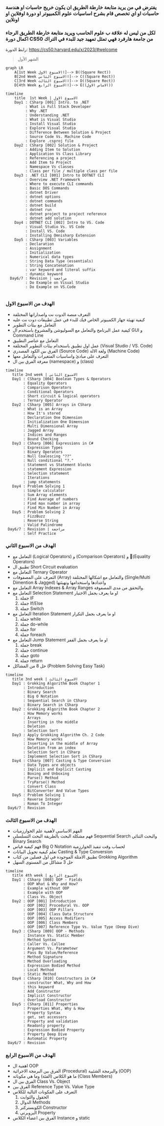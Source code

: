 ### يفترض في من يريد متابعة خارطة الطريق ان يكون خريج حاسبات او هندسة حاسبات او اي تخصص قام بشرح اساسيات علوم الكمبيوتر او دورة اوفلاين او اونلاين
### لكل من ليس له علاقة ب علوم الحاسب ويريد متابعة خارطة الطريق الرجاء اكمال دورة CS50 من جامعة هارفرد فهي تمثل تمهيد جيد للبدء في التراك

رابط الدورة: https://cs50.harvard.edu/x/2023/#welcome

 > الشهر الأول
```mermaid
graph LR
    A[1st Week االاسبوع الاول]--> B((Square Rect))
    B[2nd Week االاسبوع الثاني]--> C((Square Rect))
    C[3rd Week االاسبوع الثالث]--> D((Square Rect))
    D[4th Week االاسبوع الرابع]--> E((الاساس الاول))
```

```mermaid
timeline
    title  1st Week | الاسبوع الاول 
    Day1 : CSharp [001] Intro. to .NET
         : What is Full Stack Developer
         : Why .NET
         : Understanding .NET
         : What is Visual Studio
         : Install Visual Studio
         : Explore Visual Studio
         : Difference Between Solution & Project
         : Source Code Vs. Machine Code
         : Explore .csproj file
    Day2 : CSharp [002] Solution & Project
         : Adding Item to Solution
         : Application Vs Class Library
         : Referencing a project
         : Add Item to Project
         : Namespace Vs classes
         : Class per file / multiple class per file 
    Day3 : .NET CLI [001] Intro to DOTNET CLI
         : Overview .NET Framework
         : Where to execute CLI commands
         : Basic DOS Commands
         : dotnet Driver
         : dotnet options
         : dotnet commands
         : dotnet build
         : dotnet run
         : dotnet project to project reference
         : dotnet add solution
    Day4 : DOTNET CLI [002] Intro to VS. Code
         : Visual Studio Vs. VS Code
         : Install VS. Code
         : Installing Omnisharp Extension
    Day5 : CSharp [003] Variables 
         : Declaration
         : Assignment
         : Initialization
         : Numerical data types
         : String Data Type (essentials)
         : String Concatenation
         : var keyword and literal suffix
         : dynamic keyword
  Day6/7 : Revision | مراجعة
         : Do Example on Visual Studio
         : Do Example on VS.Code
         
```
###  الهدف من الاسبوع الاول
- التعرف منصة الدوت نت واصداراتها المختلفة
- كيفية تهيئة جهاز الكمبيوتر الخاص فيك للبدء في عمل تطبيقات دوت نت عليه
- التعامل مع بيئات التطوير
- كيفية عمل البرنامج والتعامل مع السوليوشن والمشروع باستخدم ال GUI و Command Line
- التعامل مع عناصر التطبيق
- عمل اول تطبيق باستخدام بيئات التطوير المختلقة (Visual Studio / VS. Code)
- الفرق بين الكود المصدري (Source Code) ولغة الالة (Machine Code)
- التعرف على مبادئ واساسيات المتغيرات والتعامل معها
- معرفة الفرق بين ال (namespace) و (class)

 ```mermaid
timeline
    title 2nd week | الاسبوع الثاني
    Day1 : CSharp [004] Boolean Types & Operators
         : Equality Operators
         : Comparison Operators
         : Conditional Operators
         : Short circuit & logical operators 
         : Ternary Operator
    Day2 : CSharp [005] Arrays in CSharp
         : What is an Array
         : How It's stored
         : Declaration One Dimension
         : Initialization One Dimension
         : Multi Dimensional Array
         : Jagged Array
         : Indices and Ranges
         : Bound Checking
    Day3 : CSharp [006] Expressions in C#
         : Expression Types
         : Binary Operators
         : Null Coalescing "??"
         : Null conditional "?."
         : Statement vs Statement blocks
         : statement Expression
         : Selection statement
         : Iterations
         : jump statements
    Day4 : Problem Solving 1
         : Simple calculator
         : Sum Array elements
         : Find Average of numbers
         : Find max number in array
         : Find Min Number in Array
    Day5 : Problem Solving 2
         : FizzBuzz
         : Reverse String
         : Valid Palindrome
  Day6/7 : Revision | مراجعة
         : Self Practice    
```
###  الهدف من الاسبوع الثاني
- التعامل مع (Logical Operators) و (Comparison Operators) و (ُEquality Operators)
- تطبيق ال Short Circuit evaluation
- التعامل مع Ternary Operator
- التعرف على المصفوفات (Array) والتعامل مع اشكالها المختلفة (Single/Multi Dimention & Jagged) واعدادها واستخدامها وتهيئتها
- التعامل مع Array Indexes & Array Ranges والتحقق من مدى المصفوفة.
- التعامل مع Selection Statement او ما يعرف بجمل الاختيار 
   1. جملة IF
   2. جملة If/Else
   3. جملة Switch
- التعامل مع Iteration Statement او ما يعرف بجمل التكرار
   1. جملة while    
   2. جملة do-while
   3. جملة for
   4. جملة foreach
- التعامل مع Jump Statement او ما يعرف بجمل القفز
   1. جملة break 
   2. جملة continue
   3. جملة goto
   4. جملة return
- حل 8 من المشاكل (Problem Solving Easy Task)  
   
 ```mermaid
timeline
    title 3nd week | الاسبوع الثالث
    Day1 : Grokking Algorithm Book Chapter 1
         : Introduction
         : Binary Search
         : Big O Notation
         : Sequential Search in CSharp  
         : Binary Search in CSharp  
    Day2 : Grokking Algorithm Book Chapter 2
         : How Memory works
         : Arrays
         : Inserting in the middle 
         : Deletion
         : Selection Sort 
    Day3 : Apply Grokking Algorithm Ch. 2 Code
         : How Memory works
         : Inserting in the middle of Array
         : Deletion from an index
         : Selection Sort in CSharp
         : Implement Selection Sort in CSharp
    Day4 : CSharp [007] Casting & Type Conversion
         : Data Types are objects
         : Implicit and Explicit Casting
         : Boxing and Unboxing
         : Parse() Method
         : TryParse() Method
         : Convert Class
         : BitConverter And Value Types
    Day5 : Problem Solving 1
         : Reverse Integer
         : Roman To Integer  
  Day6/7 : Revision
```
###  الهدف من الاسبوع الثالث
- الفهم الاساسي لأهمية علم الخوارزميات
- فهم مشكلة البحث بالطريقة البحث التسلسلي  Sequential Search والبحث الثنائي Binary Search
- فهم كيفية قياس Big O Notation لحساب وقت تنفيذ الخوارزمية
- تعلم كيفية تحويل البيانات Casting & Type Conversion
- تطبيق الامثلة الموجودة في اول فصلين من كتاب Grokking Algorithm
- حل 3 مشاكل من المستوى السهل 

 ```mermaid
timeline
    title 4th week | الاسبوع الرابع
    Day1 : CSharp [008] OOP - Fields
         : OOP What & Why and How? 
         : Example without OOP
         : Example with OOP
         : Class Vs. Object
    Day2 : OOP [001] Introduction
         : OOP [002] Procedural Vs. OOP
         : OOP [003] OOP Pillars
         : OOP [004] Class Data Structure
         : OOP [005] Access Modifiers
         : OOP [006] Class Members
         : OOP [007] Reference Type Vs. Value Type (Deep Dive)
    Day3 : CSharp [009] OOP - Methods
         : Instance Vs. Static Member
         : Method Syntax
         : Caller Vs. Callee
         : Argument Vs. Parametewr
         : Pass By Value/Reference
         : Method Signature
         : Method Overloading
         : Expression Bodied Method
         : Local Method
         : Static Method 
    Day4 : CSharp [010] Constructors in C#
         : constructor What, Why and How 
         : this keyword
         : Add Constructor
         : Implicit Constructor
         : Overload Constructor
    Day5 : CSharp [011] Properties
         : Properties What, Why & How
         : Property Syntax
         : get, set accessors
         : Property and validation
         : Readonly property
         : Expression Bodied Property
         : Property Deep Dive
         : Automatic Property
  Day6/7 : Revision
```
###  الهدف من الاسبوع الرابع
- اهمية ال OOP
- الفرق بين البرمجة الاجرائية (Procedural) والبرمجة الشئيية (OOP)
- ما هو الكلاس (الفئة) وما هي مكوناته (Class Members)
- الفرق بين ال Class Vs. Object
- الفرق بين Reference Type Vs. Value Type
- التعرف على المكونات التالية للكلاس
  1. الحقول والثوابت
  2. الدوال Methods
  3. الكونستركتر Constructor
  4. البروبرتي Property
- الفرق بين اعضاء الكلاس Instance و static 

